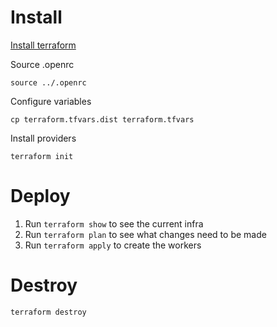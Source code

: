 # Install

[Install terraform](https://learn.hashicorp.com/tutorials/terraform/install-cli)

Source .openrc

```
source ../.openrc
```

Configure variables
```
cp terraform.tfvars.dist terraform.tfvars
```

Install providers 

```
terraform init
```

# Deploy


1. Run `terraform show` to see the current infra
1. Run `terraform plan` to see what changes need to be made
1. Run `terraform apply` to create the workers

# Destroy

```
terraform destroy
```
